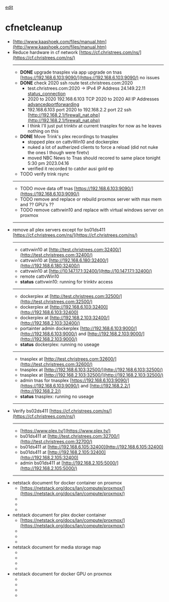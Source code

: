 [edit](https://github.com/christrees/wip/edit/main/cfnetcleanup/README.md)

# cfnetcleanup

- [http://www.kaashoek.com/files/manual.htm](http://www.kaashoek.com/files/manual.htm)
- Reduce hardware in cf network [https://cf.christrees.com/ns/](https://cf.christrees.com/ns/)
  - ----
  - __DONE__ upgrade tnasplex via app upgrade on tnas [https://192.168.6.103:9090/](https://192.168.6.103:9090/) no issues
  - __DONE__ check 2020 ssh route test.christrees.com:2020
    - test.christrees.com:2020 -> IPv4 IP Address	24.149.22.11 [status_connection](http://192.168.6.1/#/html/status/status_connection.html)
    - 2020 to 2020	192.168.6.103 TCP	2020 to 2020	All IP Addresses [advancedportforwarding](http://192.168.6.1/#/html/advanced/security/advanced_security_advancedportforwarding.html)
    - 192.168.6.103 port 2020 to 192.168.2.2 port 22 ssh [http://192.168.2.1/firewall_nat.php](http://192.168.2.1/firewall_nat.php)
    - I think I'll just put trinktv at current tnasplex for now as he leaves nothing on this
  - __DONE__ Move Trink's plex recordings to tnasplex
    - stopped plex on cattvWin10 and dockerplex
    - nuked a lot of autherized clients to force a reload (did not nuke the ones I though were firetv)
    - moved NBC News to Tnas should recored to same place tonight 5:30 pm 2023.04.16
    - verified it recorded to catdvr ausi gold ep
  - TODO verify trink rsync
  - ----
  - TODO move data off tnas [https://192.168.6.103:9090/](https://192.168.6.103:9090/) 
  - TODO remove and replace or rebuild proxmox server with max mem and ?? GPU's ??
  - TODO remove cattvwin10 and replace with virtual windows server on proxmox
  - ---
- remove all plex servers except for bs01ds411 [https://cf.christrees.com/ns/](https://cf.christrees.com/ns/)
  - ----
  - cattvwin10 at [http://test.christrees.com:32400/](http://test.christrees.com:32400/)
  - cattvwin10 at [http://192.168.6.180:32400/](http://192.168.6.180:32400/)
  - cattvwin10 at [http://10.147.17.1:32400/](http://10.147.17.1:32400/)
  - remote cattvWin10 
  - __status__ cattvwin10: running for trinktv access
  - ----
  - dockerplex at [http://test.christrees.com:32500/](http://test.christrees.com:32500/)
  - dockerplex at [http://192.168.6.103:32400](http://192.168.6.103:32400)
  - dockerplex at [http://192.168.2.103:32400/](http://192.168.2.103:32400/)
  - portainter admin dockerplex [http://192.168.6.103:9000/](http://192.168.6.103:9000/) and [http://192.168.2.103:9000/](http://192.168.2.103:9000/)
  - __status__ dockerplex: running no useage
  - ----
  - tnasplex at [http://test.christrees.com:32600/](http://test.christrees.com:32600/)
  - tnasplex at [http://192.168.6.103:32500/](http://192.168.6.103:32500/)
  - tnasplex at [http://192.168.2.103:32500/](http://192.168.2.103:32500/)
  - admin tnas for tnasplex [https://192.168.6.103:9090/](https://192.168.6.103:9090/) and [http://192.168.2.2/](http://192.168.2.2/)
  - __status__ tnasplex: running no useage
  - ----
- Verify bs02ds411 [https://cf.christrees.com/ns/](https://cf.christrees.com/ns/)
  - ---
  - [https://www.plex.tv/](https://www.plex.tv/)
  - bs01ds411 at [http://test.christrees.com:32700/](http://test.christrees.com:32700/)
  - bs01ds411 at [http://192.168.6.105:32400](http://192.168.6.105:32400)
  - bs01ds411 at [http://192.168.2.105:32400](http://192.168.2.105:32400)
  - admin bs01ds411 at [http://192.168.2.105:5000/](http://192.168.2.105:5000/)
  - ---
- netstack document for docker container on proxmox
  - [https://netstack.org/docs/lan/compute/proxmox/](https://netstack.org/docs/lan/compute/proxmox/)
  - []()
  - []()
  - []()
- netstack document for plex docker container
  - [https://netstack.org/docs/lan/compute/proxmox/](https://netstack.org/docs/lan/compute/proxmox/)
  - []()
  - []()
  - []()
- netstack document for media storage map
  - []()
  - []()
  - []()
  - []()
- netstack document for docker GPU on proxmox
  - []()
  - []()
  - []()
  - []()

